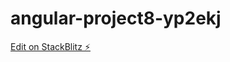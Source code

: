 # angular-project8-yp2ekj

[Edit on StackBlitz ⚡️](https://stackblitz.com/edit/angular-project8-yp2ekj)